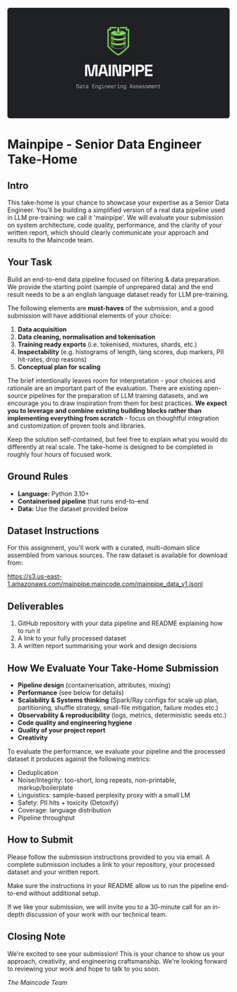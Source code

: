 ![Mainpipe Logo](docs/images/Mainpipe.png)

# **Mainpipe - Senior Data Engineer Take-Home**

## **Intro**

This take-home is your chance to showcase your expertise as a Senior Data Engineer. You'll be building a simplified version of a real data pipeline used in LLM pre-training: we call it 'mainpipe'. We will evaluate your submission on system architecture, code quality, performance, and the clarity of your written report, which should clearly communicate your approach and results to the Maincode team.

## **Your Task**

Build an end-to-end data pipeline focused on filtering & data preparation. We provide the starting point (sample of unprepared data) and the end result needs to be a an english language dataset ready for LLM pre-training.

The following elements are **must-haves** of the submission, and a good submission will have additional elements of your choice:

1. **Data acquisition**
2. **Data cleaning, normalisation and tokenisation**
3. **Training ready exports** (i.e. tokenised, mixtures, shards, etc.)
4. **Inspectability** (e.g. histograms of length, lang scores, dup markers, PII hit-rates, drop reasons)
5. **Conceptual plan for scaling**

The brief intentionally leaves room for interpretation - your choices and rationale are an important part of the evaluation. There are existing open-source pipelines for the preparation of LLM training datasets, and we encourage you to draw inspiration from them for best practices. **We expect you to leverage and combine existing building blocks rather than implementing everything from scratch** - focus on thoughtful integration and customization of proven tools and libraries.

Keep the solution self-contained, but feel free to explain what you would do differently at real scale. The take-home is designed to be completed in roughly four hours of focused work.

## **Ground Rules**

- **Language:** Python 3.10+
- **Containerised pipeline** that runs end-to-end
- **Data:** Use the dataset provided below

## **Dataset Instructions**

For this assignment, you'll work with a curated, multi-domain slice assembled from various sources. The raw dataset is available for download from:

https://s3.us-east-1.amazonaws.com/mainpipe.maincode.com/mainpipe_data_v1.jsonl

## **Deliverables**

1. GitHub repository with your data pipeline and README explaining how to run it
2. A link to your fully processed dataset
3. A written report summarising your work and design decisions

## **How We Evaluate Your Take-Home Submission**

- **Pipeline design** (containerisation, attributes, mixing)
- **Performance** (see below for details)
- **Scalability & Systems thinking** (Spark/Ray configs for scale up plan, partitioning, shuffle strategy, small-file mitigation, failure modes etc.)
- **Observability & reproducibility** (logs, metrics, deterministic seeds etc.)
- **Code quality and engineering hygiene**
- **Quality of your project report**
- **Creativity**

To evaluate the performance, we evaluate your pipeline and the processed dataset it produces against the following metrics:

- Deduplication
- Noise/Integrity: too-short, long repeats, non-printable, markup/boilerplate
- Linguistics: sample-based perplexity proxy with a small LM
- Safety: PII hits + toxicity (Detoxify)
- Coverage: language distribution
- Pipeline throughput


## **How to Submit**

Please follow the submission instructions provided to you via email. A complete submission includes a link to your repository, your processed dataset and your written report. 

Make sure the instructions in your README allow us to run the pipeline end-to-end without additional setup. 

If we like your submission, we will invite you to a 30-minute call for an in-depth discussion of your work with our technical team.

## **Closing Note**

We're excited to see your submission! This is your chance to show us your approach, creativity, and engineering craftsmanship. We're looking forward to reviewing your work and hope to talk to you soon.

*The Maincode Team*

